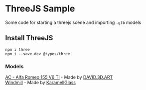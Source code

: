 # ThreeJS Sample

Some code for starting a threejs scene and importing `.glb` models

## Install ThreeJS

```
npm i three
npm i --save-dev @types/three
```

### Models

[AC - Alfa Romeo 155 V6 TI](https://sketchfab.com/3d-models/ac-alfa-romeo-155-v6-ti-9ddd7288e623478685443145e0705cdf) - Made by [DAVID.3D.ART](https://sketchfab.com/david3dart)\
[Windmill](https://sketchfab.com/3d-models/windmill-92f751dab03e4a2792348a21b3673ec1) - Made by [KaramellGlass](https://sketchfab.com/BlueHour)
